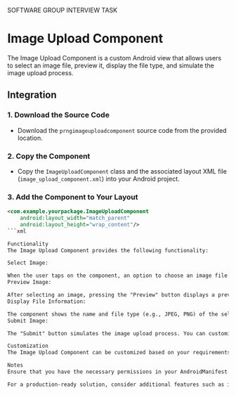 SOFTWARE GROUP INTERVIEW TASK

# Image Upload Component

The Image Upload Component is a custom Android view that allows users to select an image file, preview it, display the file type, and simulate the image upload process.

## Integration

### 1. Download the Source Code
- Download the `prngimageuploadcomponent` source code from the provided location.

### 2. Copy the Component
- Copy the `ImageUploadComponent` class and the associated layout XML file (`image_upload_component.xml`) into your Android project.

### 3. Add the Component to Your Layout
```xml
<com.example.yourpackage.ImageUploadComponent
    android:layout_width="match_parent"
    android:layout_height="wrap_content"/>
```xml

Functionality
The Image Upload Component provides the following functionality:

Select Image:

When the user taps on the component, an option to choose an image file from the device's storage or capture from the camera is provided.
Preview Image:

After selecting an image, pressing the "Preview" button displays a preview of the selected image.
Display File Information:

The component shows the name and file type (e.g., JPEG, PNG) of the selected image.
Submit Image:

The "Submit" button simulates the image upload process. You can customize this part to perform an actual image upload to a server.

Customization
The Image Upload Component can be customized based on your requirements. You can modify the component's appearance, button texts, or behavior by adjusting the layout XML or the ImageUploadComponent class.

Notes
Ensure that you have the necessary permissions in your AndroidManifest.xml for accessing the camera and external storage, especially if you plan to capture images.

For a production-ready solution, consider additional features such as image compression, loading indicators, and proper error handling.
